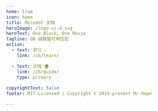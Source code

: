 ```yaml
---
home: true
icon: home
title: Melodot 文档
heroImage: /logo-ui-d.svg
heroText: One Block, One Movie
tagline: GB 级数据可用性层
action:
  - text: 学习 💡
    link: /zh/learn/

  - text: 文档 🏠
    link: /zh/guide/
    type: primary
    
copyrightText: false
footer: MIT Licensed | Copyright © 2019-present Mr.Hope

---
```


